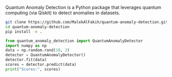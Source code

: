 

Quantum Anomaly Detection is a Python package that leverages quantum computing (via Qiskit) to detect anomalies in datasets.


```bash
git clone https://github.com/MalekAlFakih/quantum-anomaly-detection.git
cd quantum-anomaly-detection
pip install -e .
```


```python
from quantum_anomaly_detection import QuantumAnomalyDetector
import numpy as np
data = np.random.rand(10, 2)
detector = QuantumAnomalyDetector()
detector.fit(data)
scores = detector.predict(data)
print("Scores:", scores)
```
